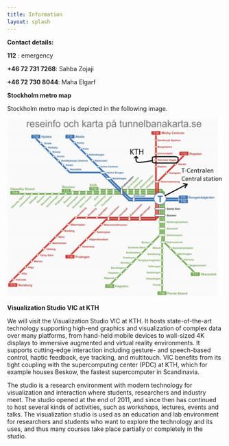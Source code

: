 ```yaml
---
title: Information
layout: splash
---
```

**Contact details:**

**112** : emergency

**+46 72 731 7268**: Sahba Zojaji

**+46 72 730 8044**: Maha Elgarf


**Stockholm metro map**

Stockholm metro map is depicted in the following image.

<img src="/assets/images/metro.jpg" alt="metro map">


**Visualization Studio VIC at KTH**

We will visit the Visualization Studio VIC at KTH. It hosts state-of-the-art technology supporting high-end graphics and visualization of complex data over many platforms, from hand-held mobile devices to wall-sized 4K displays to immersive augmented and virtual reality environments. It supports cutting-edge interaction including gesture- and speech-based control, haptic feedback, eye tracking, and multitouch. VIC benefits from its tight coupling with the supercomputing center (PDC) at KTH, which for example houses Beskow, the fastest supercomputer in Scandinavia.

The studio is a research environment with modern technology for visualization and interaction where students, researchers and industry meet. The studio opened at the end of 2011, and since then has continued to host several kinds of activities, such as workshops, lectures, events and talks. The visualization studio is used as an education and lab environment for researchers and students who want to explore the technology and its uses, and thus many courses take place partially or completely in the studio.
